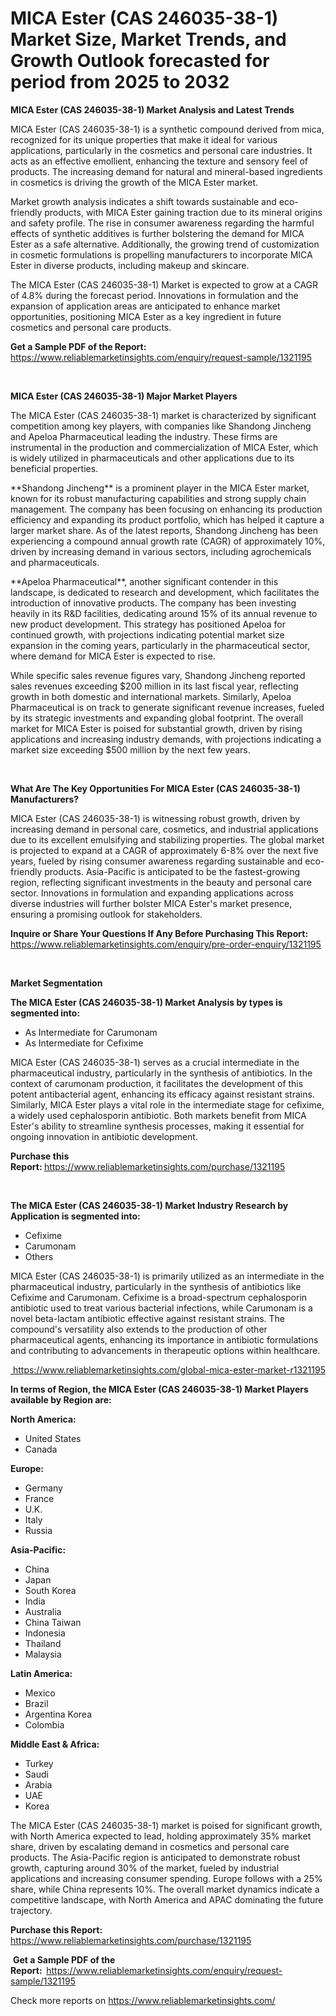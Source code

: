 <p><h1>MICA Ester (CAS 246035-38-1) Market Size, Market Trends, and Growth Outlook forecasted for period from 2025 to 2032</h1></p><p><strong>MICA Ester (CAS 246035-38-1) Market Analysis and Latest Trends</strong></p>
<p><p>MICA Ester (CAS 246035-38-1) is a synthetic compound derived from mica, recognized for its unique properties that make it ideal for various applications, particularly in the cosmetics and personal care industries. It acts as an effective emollient, enhancing the texture and sensory feel of products. The increasing demand for natural and mineral-based ingredients in cosmetics is driving the growth of the MICA Ester market.</p><p>Market growth analysis indicates a shift towards sustainable and eco-friendly products, with MICA Ester gaining traction due to its mineral origins and safety profile. The rise in consumer awareness regarding the harmful effects of synthetic additives is further bolstering the demand for MICA Ester as a safe alternative. Additionally, the growing trend of customization in cosmetic formulations is propelling manufacturers to incorporate MICA Ester in diverse products, including makeup and skincare.</p><p>The MICA Ester (CAS 246035-38-1) Market is expected to grow at a CAGR of 4.8% during the forecast period. Innovations in formulation and the expansion of application areas are anticipated to enhance market opportunities, positioning MICA Ester as a key ingredient in future cosmetics and personal care products.</p></p>
<p><strong>Get a Sample PDF of the Report:&nbsp;</strong> <a href="https://www.reliablemarketinsights.com/enquiry/request-sample/1321195?utm_campaign=1937&utm_medium=2&utm_source=Github&utm_content=ia&utm_term=05022025&utm_id=mica-ester-cas-246035-38-1">https://www.reliablemarketinsights.com/enquiry/request-sample/1321195</a></p>
<p>&nbsp;</p>
<p><strong>MICA Ester (CAS 246035-38-1) Major Market Players</strong></p>
<p><p>The MICA Ester (CAS 246035-38-1) market is characterized by significant competition among key players, with companies like Shandong Jincheng and Apeloa Pharmaceutical leading the industry. These firms are instrumental in the production and commercialization of MICA Ester, which is widely utilized in pharmaceuticals and other applications due to its beneficial properties.</p><p>**Shandong Jincheng** is a prominent player in the MICA Ester market, known for its robust manufacturing capabilities and strong supply chain management. The company has been focusing on enhancing its production efficiency and expanding its product portfolio, which has helped it capture a larger market share. As of the latest reports, Shandong Jincheng has been experiencing a compound annual growth rate (CAGR) of approximately 10%, driven by increasing demand in various sectors, including agrochemicals and pharmaceuticals.</p><p>**Apeloa Pharmaceutical**, another significant contender in this landscape, is dedicated to research and development, which facilitates the introduction of innovative products. The company has been investing heavily in its R&D facilities, dedicating around 15% of its annual revenue to new product development. This strategy has positioned Apeloa for continued growth, with projections indicating potential market size expansion in the coming years, particularly in the pharmaceutical sector, where demand for MICA Ester is expected to rise.</p><p>While specific sales revenue figures vary, Shandong Jincheng reported sales revenues exceeding $200 million in its last fiscal year, reflecting growth in both domestic and international markets. Similarly, Apeloa Pharmaceutical is on track to generate significant revenue increases, fueled by its strategic investments and expanding global footprint. The overall market for MICA Ester is poised for substantial growth, driven by rising applications and increasing industry demands, with projections indicating a market size exceeding $500 million by the next few years.</p></p>
<p>&nbsp;</p>
<p><strong>What Are The Key Opportunities For MICA Ester (CAS 246035-38-1) Manufacturers?</strong></p>
<p><p>MICA Ester (CAS 246035-38-1) is witnessing robust growth, driven by increasing demand in personal care, cosmetics, and industrial applications due to its excellent emulsifying and stabilizing properties. The global market is projected to expand at a CAGR of approximately 6-8% over the next five years, fueled by rising consumer awareness regarding sustainable and eco-friendly products. Asia-Pacific is anticipated to be the fastest-growing region, reflecting significant investments in the beauty and personal care sector. Innovations in formulation and expanding applications across diverse industries will further bolster MICA Ester's market presence, ensuring a promising outlook for stakeholders.</p></p>
<p><strong>Inquire or Share Your Questions If Any Before Purchasing This Report:</strong> <a href="https://www.reliablemarketinsights.com/enquiry/pre-order-enquiry/1321195?utm_campaign=1937&utm_medium=2&utm_source=Github&utm_content=ia&utm_term=05022025&utm_id=mica-ester-cas-246035-38-1">https://www.reliablemarketinsights.com/enquiry/pre-order-enquiry/1321195</a></p>
<p>&nbsp;</p>
<p><strong>Market Segmentation</strong></p>
<p><strong>The MICA Ester (CAS 246035-38-1) Market Analysis by types is segmented into:</strong></p>
<p><ul><li>As Intermediate for Carumonam</li><li>As Intermediate for Cefixime</li></ul></p>
<p><p>MICA Ester (CAS 246035-38-1) serves as a crucial intermediate in the pharmaceutical industry, particularly in the synthesis of antibiotics. In the context of carumonam production, it facilitates the development of this potent antibacterial agent, enhancing its efficacy against resistant strains. Similarly, MICA Ester plays a vital role in the intermediate stage for cefixime, a widely used cephalosporin antibiotic. Both markets benefit from MICA Ester's ability to streamline synthesis processes, making it essential for ongoing innovation in antibiotic development.</p></p>
<p><strong>Purchase this Report:&nbsp;</strong><a href="https://www.reliablemarketinsights.com/purchase/1321195?utm_campaign=1937&utm_medium=2&utm_source=Github&utm_content=ia&utm_term=05022025&utm_id=mica-ester-cas-246035-38-1">https://www.reliablemarketinsights.com/purchase/1321195</a></p>
<p>&nbsp;</p>
<p><strong>The MICA Ester (CAS 246035-38-1) Market Industry Research by Application is segmented into:</strong></p>
<p><ul><li>Cefixime</li><li>Carumonam</li><li>Others</li></ul></p>
<p><p>MICA Ester (CAS 246035-38-1) is primarily utilized as an intermediate in the pharmaceutical industry, particularly in the synthesis of antibiotics like Cefixime and Carumonam. Cefixime is a broad-spectrum cephalosporin antibiotic used to treat various bacterial infections, while Carumonam is a novel beta-lactam antibiotic effective against resistant strains. The compound's versatility also extends to the production of other pharmaceutical agents, enhancing its importance in antibiotic formulations and contributing to advancements in therapeutic options within healthcare.</p></p>
<p><a href="https://www.reliablemarketinsights.com/global-mica-ester-market-r1321195?utm_campaign=1937&utm_medium=2&utm_source=Github&utm_content=ia&utm_term=05022025&utm_id=mica-ester-cas-246035-38-1">&nbsp;https://www.reliablemarketinsights.com/global-mica-ester-market-r1321195</a></p>
<p><strong>In terms of Region, the MICA Ester (CAS 246035-38-1) Market Players available by Region are:</strong></p>
<p>
    <p> <strong> North America: </strong>
        <ul>
            <li>United States</li>
            <li>Canada</li>
        </ul>
        </p> 
    <p> <strong> Europe: </strong>
        <ul>
            <li>Germany</li>
            <li>France</li>
            <li>U.K.</li>
            <li>Italy</li>
            <li>Russia</li>
        </ul>
        </p> 
    <p> <strong> Asia-Pacific: </strong>
        <ul>
            <li>China</li>
            <li>Japan</li>
            <li>South Korea</li>
            <li>India</li>
            <li>Australia</li>
            <li>China Taiwan</li>
            <li>Indonesia</li>
            <li>Thailand</li>
            <li>Malaysia</li>
        </ul>
        </p> 
    <p> <strong> Latin America: </strong>
        <ul>
            <li>Mexico</li>
            <li>Brazil</li>
            <li>Argentina Korea</li>
            <li>Colombia</li>
        </ul>
        </p> 
    <p> <strong> Middle East & Africa: </strong>
        <ul>
            <li>Turkey</li>
            <li>Saudi</li>
            <li>Arabia</li>
            <li>UAE</li>
            <li>Korea</li>
        </ul>
    </p>
    </p>
<p><p>The MICA Ester (CAS 246035-38-1) market is poised for significant growth, with North America expected to lead, holding approximately 35% market share, driven by escalating demand in cosmetics and personal care products. The Asia-Pacific region is anticipated to demonstrate robust growth, capturing around 30% of the market, fueled by industrial applications and increasing consumer spending. Europe follows with a 25% share, while China represents 10%. The overall market dynamics indicate a competitive landscape, with North America and APAC dominating the future trajectory.</p></p>
<p><strong>Purchase this Report: </strong><a href="https://www.reliablemarketinsights.com/purchase/1321195?utm_campaign=1937&utm_medium=2&utm_source=Github&utm_content=ia&utm_term=05022025&utm_id=mica-ester-cas-246035-38-1">https://www.reliablemarketinsights.com/purchase/1321195</a></p>
<p>&nbsp;<strong>Get a Sample PDF of the Report:&nbsp;&nbsp;</strong><a href="https://www.reliablemarketinsights.com/enquiry/request-sample/1321195?utm_campaign=1937&utm_medium=2&utm_source=Github&utm_content=ia&utm_term=05022025&utm_id=mica-ester-cas-246035-38-1">https://www.reliablemarketinsights.com/enquiry/request-sample/1321195</a></p>
<p><strong></strong></p>
<p>Check more reports on <a href="https://www.reliablemarketinsights.com/?utm_campaign=1937&utm_medium=2&utm_source=Github&utm_content=ia&utm_term=05022025&utm_id=mica-ester-cas-246035-38-1">https://www.reliablemarketinsights.com/</a></p>